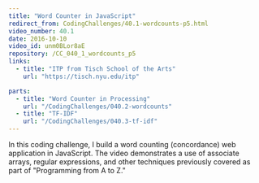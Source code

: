 ```yaml
---
title: "Word Counter in JavaScript"
redirect_from: CodingChallenges/40.1-wordcounts-p5.html
video_number: 40.1
date: 2016-10-10
video_id: unm0BLor8aE
repository: /CC_040_1_wordcounts_p5
links:
  - title: "ITP from Tisch School of the Arts"
    url: "https://tisch.nyu.edu/itp"

parts:
  - title: "Word Counter in Processing"
    url: "/CodingChallenges/040.2-wordcounts"
  - title: "TF-IDF"
    url: "/CodingChallenges/040.3-tf-idf"
---
```


In this coding challenge, I build a word counting (concordance) web application in JavaScript.   The video demonstrates a use of associate arrays, regular expressions, and other techniques previously covered as part of "Programming from A to Z."
